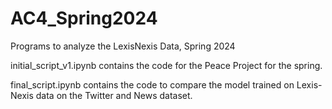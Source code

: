# AC4_Spring2024
Programs to analyze the LexisNexis Data, Spring 2024

initial_script_v1.ipynb contains the code for the Peace Project for the spring.

final_script.ipynb contains the code to compare the model trained on Lexis-Nexis data on the Twitter and News dataset.
